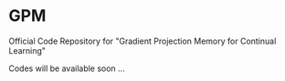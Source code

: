 # GPM
Official Code Repository for "Gradient Projection Memory for Continual Learning"

Codes will be available soon ...
